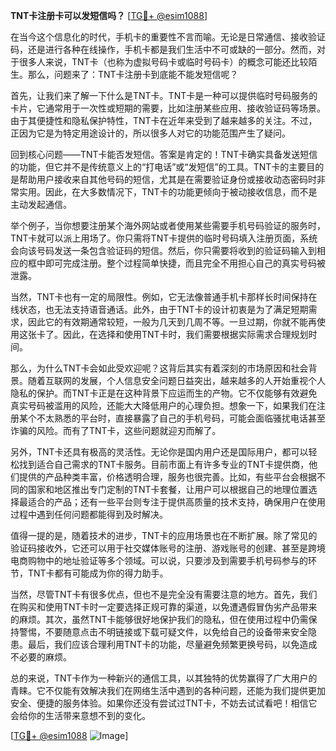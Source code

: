 **TNT卡注册卡可以发短信吗？** [[TG💪+ @esim1088](https://t.me/s/esim1088)]

在当今这个信息化的时代，手机卡的重要性不言而喻。无论是日常通信、接收验证码，还是进行各种在线操作，手机卡都是我们生活中不可或缺的一部分。然而，对于很多人来说，TNT卡（也称为虚拟号码卡或临时号码卡）的概念可能还比较陌生。那么，问题来了：TNT卡注册卡到底能不能发短信呢？

首先，让我们来了解一下什么是TNT卡。TNT卡是一种可以提供临时号码服务的卡片，它通常用于一次性或短期的需要，比如注册某些应用、接收验证码等场景。由于其便捷性和隐私保护特性，TNT卡在近年来受到了越来越多的关注。不过，正因为它是为特定用途设计的，所以很多人对它的功能范围产生了疑问。

回到核心问题——TNT卡能否发短信。答案是肯定的！TNT卡确实具备发送短信的功能，但它并不是传统意义上的“打电话”或“发短信”的工具。TNT卡的主要目的是帮助用户接收来自其他号码的短信，尤其是在需要验证身份或接收动态密码时非常实用。因此，在大多数情况下，TNT卡的功能更倾向于被动接收信息，而不是主动发起通信。

举个例子，当你想要注册某个海外网站或者使用某些需要手机号码验证的服务时，TNT卡就可以派上用场了。你只需将TNT卡提供的临时号码填入注册页面，系统会向该号码发送一条包含验证码的短信。然后，你只需要将收到的验证码输入到相应的框中即可完成注册。整个过程简单快捷，而且完全不用担心自己的真实号码被泄露。

当然，TNT卡也有一定的局限性。例如，它无法像普通手机卡那样长时间保持在线状态，也无法支持语音通话。此外，由于TNT卡的设计初衷是为了满足短期需求，因此它的有效期通常较短，一般为几天到几周不等。一旦过期，你就不能再使用这张卡了。因此，在选择和使用TNT卡时，我们需要根据实际需求合理规划时间。

那么，为什么TNT卡会如此受欢迎呢？这背后其实有着深刻的市场原因和社会背景。随着互联网的发展，个人信息安全问题日益突出，越来越多的人开始重视个人隐私的保护。而TNT卡正是在这种背景下应运而生的产物。它不仅能够有效避免真实号码被滥用的风险，还能大大降低用户的心理负担。想象一下，如果我们在注册某个不太熟悉的平台时，直接暴露了自己的手机号码，可能会面临骚扰电话甚至诈骗的风险。而有了TNT卡，这些问题就迎刃而解了。

另外，TNT卡还具有极高的灵活性。无论你是国内用户还是国际用户，都可以轻松找到适合自己需求的TNT卡服务。目前市面上有许多专业的TNT卡提供商，他们提供的产品种类丰富，价格透明合理，服务也很完善。比如，有些平台会根据不同的国家和地区推出专门定制的TNT卡套餐，让用户可以根据自己的地理位置选择最适合的产品；还有一些平台则专注于提供高质量的技术支持，确保用户在使用过程中遇到任何问题都能得到及时解决。

值得一提的是，随着技术的进步，TNT卡的应用场景也在不断扩展。除了常见的验证码接收外，它还可以用于社交媒体账号的注册、游戏账号的创建、甚至是跨境电商购物中的地址验证等多个领域。可以说，只要涉及到需要手机号码参与的环节，TNT卡都有可能成为你的得力助手。

当然，尽管TNT卡有很多优点，但也不是完全没有需要注意的地方。首先，我们在购买和使用TNT卡时一定要选择正规可靠的渠道，以免遭遇假冒伪劣产品带来的麻烦。其次，虽然TNT卡能够很好地保护我们的隐私，但在使用过程中仍需保持警惕，不要随意点击不明链接或下载可疑文件，以免给自己的设备带来安全隐患。最后，我们应该合理利用TNT卡的功能，尽量避免频繁更换号码，以免造成不必要的麻烦。

总的来说，TNT卡作为一种新兴的通信工具，以其独特的优势赢得了广大用户的青睐。它不仅能有效解决我们在网络生活中遇到的各种问题，还能为我们提供更加安全、便捷的服务体验。如果你还没有尝试过TNT卡，不妨去试试看吧！相信它会给你的生活带来意想不到的变化。

[[TG💪+ @esim1088](https://t.me/s/esim1088) ![Image](https://i.postimg.cc/4NQfJmqS/Snipaste-2025-05-13-00-14-12.png)]